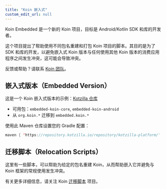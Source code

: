 ```yaml
---
title: "Koin 嵌入式"
custom_edit_url: null
---
```

Koin Embedded 是一个新的 Koin 项目，目标是 Android/Kotlin SDK 和库的开发者。

这个项目提出了帮助使用不同包名重建和打包 Koin 项目的脚本。其目的是为了 SDK 和库的开发，以避免嵌入式 Koin 版本与任何使用其他 Koin 版本的消费应用程序之间发生冲突，这可能会导致冲突。

反馈或帮助？请联系 [Koin 团队](mailto:koin@kotzilla.io)。

## 嵌入式版本（Embedded Version）

这是一个 Koin 嵌入式版本的示例：[Kotzilla 仓库](https://repository.kotzilla.io/#browse/browse:Koin-Embedded)
- 可用包：`embedded-koin-core`, `embedded-koin-android`
- 从 `org.koin.*` 迁移到 `embedded.koin.*`

使用此 Maven 仓库设置您的 Gradle 配置：
```kotlin
maven { 'https://repository.kotzilla.io/repository/kotzilla-platform/' }
```

## 迁移脚本（Relocation Scripts）

这里有一些脚本，可以帮助为给定的包名重建 Koin，从而帮助嵌入它并避免与 Koin 框架的常规使用发生冲突。

有关更多详细信息，请关注 Koin [迁移脚本](https://github.com/InsertKoinIO/koin-embedded?tab=readme-ov-file#koin-relocation-scripts) 项目。